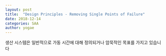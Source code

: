 ```yaml
---
layout: post
title:  "Design Principles - Removing Single Points of Failure"
date: 2018-12-14
categories: SAA
author: yogae
---
```


생산 시스템은 일반적으로 가동 시간에 대해 정의되거나 암묵적인 목표를 가지고 있습니다

